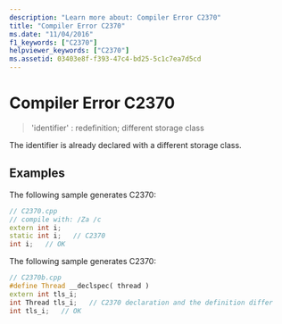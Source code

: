 ```yaml
---
description: "Learn more about: Compiler Error C2370"
title: "Compiler Error C2370"
ms.date: "11/04/2016"
f1_keywords: ["C2370"]
helpviewer_keywords: ["C2370"]
ms.assetid: 03403e8f-f393-47c4-bd25-5c1c7ea7d5cd
---
```

# Compiler Error C2370

> 'identifier' : redefinition; different storage class

The identifier is already declared with a different storage class.

## Examples

The following sample generates C2370:

```cpp
// C2370.cpp
// compile with: /Za /c
extern int i;
static int i;   // C2370
int i;   // OK
```

The following sample generates C2370:

```cpp
// C2370b.cpp
#define Thread __declspec( thread )
extern int tls_i;
int Thread tls_i;   // C2370 declaration and the definition differ
int tls_i;   // OK
```
